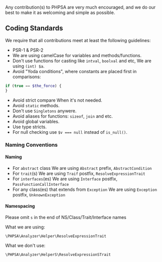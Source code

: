 
Any contribution(s) to PHPSA are very much encouraged, and we do our best to make it as welcoming and simple as possible.

## Coding Standards

We require that all contributions meet at least the following guidelines:

* PSR-1 & PSR-2
* We are using camelCase for variables and methods/functions.
* Don't use functions for casting like `intval`, `boolval` and etc, We are using `(int) $a`.
* Avoid "Yoda conditions", where constants are placed first in comparisons:

```php
if (true == $the_force) {
}
```

* Avoid strict compare When it's not needed.
* Avoid `static` methods.
* Don't use `Singletons` anywere.
* Avoid aliases for functions: `sizeof`, `join` and etc.
* Avoid global variables.
* Use type stricts.
* For null checking use `$v === null` instead of `is_null()`.


### Naming Conventions

#### Naming

* For `abstract` class We are using `Abstract` prefix, `AbstractCondition`
* For `trait`(s) We are using `Traif` postfix, `ResolveExpressionTrait`
* For `interfaces`(es) We are using `Interface` postfix, `PassFunctionCallInterface`
* For any class(es) that extends from `Exception` We are using `Exception` postfix, `UnknownException`

#### Namespacing

Please omit `s` in the end of NS/Class/Trait/Interface names

What we are using:

`\PHPSA\Analyzer\Helper\ResolveExpressionTrait`

What we don't use:

`\PHPSA\Analyzer\HelperS\ResolveExpressionSTrait`
